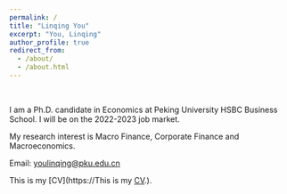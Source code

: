 ```yaml
---
permalink: /
title: "Linqing You"
excerpt: "You, Linqing"
author_profile: true
redirect_from: 
  - /about/
  - /about.html
---
```

<br/>

I am a Ph.D. candidate in Economics at Peking University HSBC Business School. I will be on the 2022-2023 job market.



<!-- I received my PhD from xx in xx.-->

My research interest is Macro Finance, Corporate Finance and Macroeconomics.

Email: [youlinqing@pku.edu.cn](mailto:youlinqing@pku.edu.cn)

This is my [CV](https://This is my [CV](https://youlinqing.github.io/files/CV_LinqingYou.pdf).).

